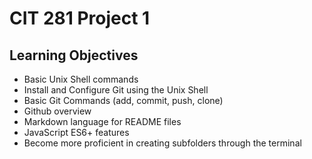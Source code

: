 # CIT 281 Project 1

## Learning Objectives

- Basic Unix Shell commands
- Install and Configure Git using the Unix Shell
- Basic Git Commands (add, commit, push, clone)
- Github overview
- Markdown language for README files
- JavaScript ES6+ features
- Become more proficient in creating subfolders through the terminal
